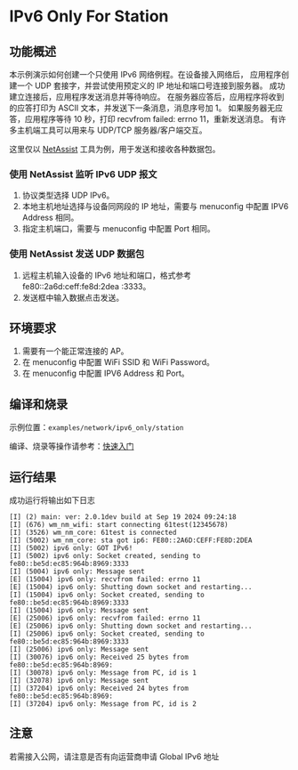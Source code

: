 # IPv6 Only For Station

## 功能概述
本示例演示如何创建一个只使用 IPv6 网络例程。在设备接入网络后，
应用程序创建一个 UDP 套接字，并尝试使用预定义的 IP 地址和端口号连接到服务器。
成功建立连接后，应用程序发送消息并等待响应。
在服务器应答后，应用程序将收到的应答打印为 ASCII 文本，并发送下一条消息，消息序号加 1。
如果服务器无应答，应用程序等待 10 秒，打印 recvfrom failed: errno 11，重新发送消息。
有许多主机端工具可以用来与 UDP/TCP 服务器/客户端交互。

这里仅以 [NetAssist](http://www.cmsoft.cn/resource/102.html) 工具为例，用于发送和接收各种数据包。

### 使用 NetAssist 监听 IPv6 UDP 报文

1. 协议类型选择 UDP IPv6。
2. 本地主机地址选择与设备同网段的 IP 地址，需要与 menuconfig 中配置 IPV6 Address 相同。
3. 指定主机端口，需要与 menuconfig 中配置 Port 相同。


### 使用 NetAssist 发送 UDP 数据包

1. 远程主机输入设备的 IPv6 地址和端口，格式参考 fe80::2a6d:ceff:fe8d:2dea :3333。
2. 发送框中输入数据点击发送。

## 环境要求

1. 需要有一个能正常连接的 AP。
2. 在 menuconfig 中配置 WiFi SSID 和 WiFi Password。
3. 在 menuconfig 中配置 IPV6 Address 和 Port。

## 编译和烧录

示例位置：`examples/network/ipv6_only/station`

编译、烧录等操作请参考：[快速入门](https://doc.winnermicro.net/w800/zh_CN/latest/get_started/index.html)

## 运行结果

成功运行将输出如下日志

```
[I] (2) main: ver: 2.0.1dev build at Sep 19 2024 09:24:18
[I] (676) wm_nm_wifi: start connecting 61test(12345678)
[I] (3526) wm_nm_core: 61test is connected
[I] (5002) wm_nm_core: sta got ip6: FE80::2A6D:CEFF:FE8D:2DEA
[I] (5002) ipv6 only: GOT IPv6!
[I] (5002) ipv6 only: Socket created, sending to fe80::be5d:ec85:964b:8969:3333
[I] (5004) ipv6 only: Message sent
[E] (15004) ipv6 only: recvfrom failed: errno 11
[E] (15004) ipv6 only: Shutting down socket and restarting...
[I] (15004) ipv6 only: Socket created, sending to fe80::be5d:ec85:964b:8969:3333
[I] (15004) ipv6 only: Message sent
[E] (25006) ipv6 only: recvfrom failed: errno 11
[E] (25006) ipv6 only: Shutting down socket and restarting...
[I] (25006) ipv6 only: Socket created, sending to fe80::be5d:ec85:964b:8969:3333
[I] (25006) ipv6 only: Message sent
[I] (30076) ipv6 only: Received 25 bytes from fe80::be5d:ec85:964b:8969:
[I] (30078) ipv6 only: Message from PC, id is 1
[I] (32078) ipv6 only: Message sent
[I] (37204) ipv6 only: Received 24 bytes from fe80::be5d:ec85:964b:8969:
[I] (37204) ipv6 only: Message from PC, id is 2
```

## 注意

若需接入公网，请注意是否有向运营商申请 Global IPv6 地址
